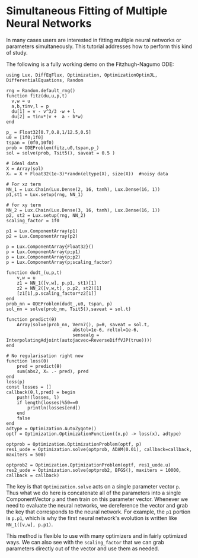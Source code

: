 # Simultaneous Fitting of Multiple Neural Networks

In many cases users are interested in fitting multiple neural networks
or parameters simultaneously. This tutorial addresses how to perform
this kind of study.

The following is a fully working demo on the Fitzhugh-Nagumo ODE:

```@example
using Lux, DiffEqFlux, Optimization, OptimizationOptimJL, DifferentialEquations, Random

rng = Random.default_rng()
function fitz(du,u,p,t)
  v,w = u
  a,b,τinv,l = p
  du[1] = v - v^3/3 -w + l
  du[2] = τinv*(v +  a - b*w)
end

p_ = Float32[0.7,0.8,1/12.5,0.5]
u0 = [1f0;1f0]
tspan = (0f0,10f0)
prob = ODEProblem(fitz,u0,tspan,p_)
sol = solve(prob, Tsit5(), saveat = 0.5 )

# Ideal data
X = Array(sol)
Xₙ = X + Float32(1e-3)*randn(eltype(X), size(X))  #noisy data

# For xz term
NN_1 = Lux.Chain(Lux.Dense(2, 16, tanh), Lux.Dense(16, 1))
p1,st1 = Lux.setup(rng, NN_1)

# for xy term
NN_2 = Lux.Chain(Lux.Dense(3, 16, tanh), Lux.Dense(16, 1))
p2, st2 = Lux.setup(rng, NN_2)
scaling_factor = 1f0

p1 = Lux.ComponentArray(p1)
p2 = Lux.ComponentArray(p2)

p = Lux.ComponentArray{Float32}()
p = Lux.ComponentArray(p;p1)
p = Lux.ComponentArray(p;p2)
p = Lux.ComponentArray(p;scaling_factor)

function dudt_(u,p,t)
    v,w = u
    z1 = NN_1([v,w], p.p1, st1)[1]
    z2 = NN_2([v,w,t], p.p2, st2)[1]
    [z1[1],p.scaling_factor*z2[1]]
end
prob_nn = ODEProblem(dudt_,u0, tspan, p)
sol_nn = solve(prob_nn, Tsit5(),saveat = sol.t)

function predict(θ)
    Array(solve(prob_nn, Vern7(), p=θ, saveat = sol.t,
                         abstol=1e-6, reltol=1e-6,
                         sensealg = InterpolatingAdjoint(autojacvec=ReverseDiffVJP(true))))
end

# No regularisation right now
function loss(θ)
    pred = predict(θ)
    sum(abs2, Xₙ .- pred), pred
end
loss(p)
const losses = []
callback(θ,l,pred) = begin
    push!(losses, l)
    if length(losses)%50==0
        println(losses[end])
    end
    false
end
adtype = Optimization.AutoZygote()
optf = Optimization.OptimizationFunction((x,p) -> loss(x), adtype)

optprob = Optimization.OptimizationProblem(optf, p)
res1_uode = Optimization.solve(optprob, ADAM(0.01), callback=callback, maxiters = 500)

optprob2 = Optimization.OptimizationProblem(optf, res1_uode.u)
res2_uode = Optimization.solve(optprob2, BFGS(), maxiters = 10000, callback = callback)
```

The key is that `Optimization.solve` acts on a single parameter vector `p`.
Thus what we do here is concatenate all of the parameters into a single
ComponentVector `p` and then train on this parameter
vector. Whenever we need to evaluate the neural networks, we dereference the
vector and grab the key that corresponds to the neural network.
For example, the `p1` portion is `p.p1`, which is why the
first neural network's evolution is written like `NN_1([v,w], p.p1)`.

This method is flexible to use with many optimizers and in fairly
optimized ways.
We can also see with the `scaling_factor` that we can grab parameters
directly out of the vector and use them as needed.
